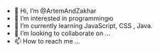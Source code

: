 - 👋 Hi, I’m @ArtemAndZakhar
- 👀 I’m interested in programmingю
- 🌱 I’m currently learning JavaScript, CSS , Java.
- 💞️ I’m looking to collaborate on ...
- 📫 How to reach me ...

<!---
ArtemAndZakhar/ArtemAndZakhar is a ✨ special ✨ repository because its `README.md` (this file) appears on your GitHub profile.
You can click the Preview link to take a look at your changes.
--->
